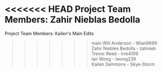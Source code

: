 <<<<<<< HEAD
Project Team Members:
Zahir Nieblas Bedolla
=======
Project Team Members: 
Kailen's Main Edits

>>>>>>> main
Will Anderson - Wian9699  
Zahir Niebles Bedolla - zahnieb  
Trevor Reed - trre4109  
Ian Wong - Iwong239  
Kailen Sammons - Skye-Storm  
